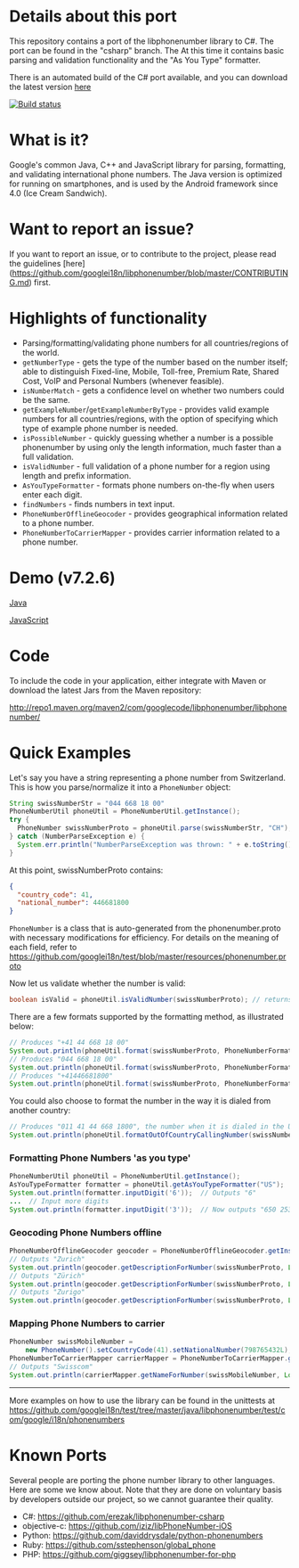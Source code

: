 # Details about this port
This repository contains a port of the libphonenumber library to C#. The port can be found in the "csharp" branch. The  At this time it contains basic parsing and validation functionality and the "As You Type" formatter.

There is an automated build of the C# port available, and you can download the latest version [here](https://ci.appveyor.com/project/caseykramer/libphonenumber-csharp-k73qg/build/artifacts)

[![Build status](https://ci.appveyor.com/api/projects/status/f1fjcg0egdrlx79e?svg=true)](https://ci.appveyor.com/project/caseykramer/libphonenumber-csharp-k73qg)

# What is it?

Google's common Java, C++ and JavaScript library for parsing, formatting, and validating international phone numbers. The Java version is optimized for running on smartphones, and is used by the Android framework since 4.0 (Ice Cream Sandwich).

# Want to report an issue?
If you want to report an issue, or to contribute to the project, please read the guidelines [here] (https://github.com/googlei18n/libphonenumber/blob/master/CONTRIBUTING.md) first.

# Highlights of functionality
  * Parsing/formatting/validating phone numbers for all countries/regions of the world.
  * ` getNumberType ` - gets the type of the number based on the number itself; able to distinguish Fixed-line, Mobile, Toll-free, Premium Rate, Shared Cost, VoIP and Personal Numbers  (whenever feasible).
  * ` isNumberMatch ` - gets a confidence level on whether two numbers could be the same.
  * ` getExampleNumber `/` getExampleNumberByType ` - provides valid example numbers for all countries/regions, with the option of specifying which type of example phone number is needed.
  * ` isPossibleNumber ` - quickly guessing whether a number is a possible phonenumber by using only the length information, much faster than a full validation.
  * ` isValidNumber ` - full validation of a phone number for a region using length and prefix information.
  * ` AsYouTypeFormatter ` - formats phone numbers on-the-fly when users enter each digit.
  * ` findNumbers ` - finds numbers in text input.
  * ` PhoneNumberOfflineGeocoder ` - provides geographical information related to a phone number.
  * ` PhoneNumberToCarrierMapper ` - provides carrier information related to a phone number.

# Demo (v7.2.6)
[Java](http://libphonenumber.appspot.com/)

[JavaScript](https://rawgit.com/googlei18n/libphonenumber/master/javascript/i18n/phonenumbers/demo-compiled.html)

# Code
To include the code in your application, either integrate with Maven or download the latest Jars from the Maven repository:

http://repo1.maven.org/maven2/com/googlecode/libphonenumber/libphonenumber/

# Quick Examples
Let's say you have a string representing a phone number from Switzerland. This is how you parse/normalize it into a ` PhoneNumber ` object:

```java
String swissNumberStr = "044 668 18 00"
PhoneNumberUtil phoneUtil = PhoneNumberUtil.getInstance();
try {
  PhoneNumber swissNumberProto = phoneUtil.parse(swissNumberStr, "CH");
} catch (NumberParseException e) {
  System.err.println("NumberParseException was thrown: " + e.toString());
}
```

At this point, swissNumberProto contains:
```json
{
  "country_code": 41,
  "national_number": 446681800
}
```

` PhoneNumber ` is a class that is auto-generated from the phonenumber.proto with necessary modifications for efficiency. For details on the meaning of each field, refer to https://github.com/googlei18n/test/blob/master/resources/phonenumber.proto

Now let us validate whether the number is valid:
```java
boolean isValid = phoneUtil.isValidNumber(swissNumberProto); // returns true
```

There are a few formats supported by the formatting method, as illustrated below:
```java
// Produces "+41 44 668 18 00"
System.out.println(phoneUtil.format(swissNumberProto, PhoneNumberFormat.INTERNATIONAL));
// Produces "044 668 18 00"
System.out.println(phoneUtil.format(swissNumberProto, PhoneNumberFormat.NATIONAL));
// Produces "+41446681800"
System.out.println(phoneUtil.format(swissNumberProto, PhoneNumberFormat.E164));
```

You could also choose to format the number in the way it is dialed from another country:

```java
// Produces "011 41 44 668 1800", the number when it is dialed in the United States.
System.out.println(phoneUtil.formatOutOfCountryCallingNumber(swissNumberProto, "US"));
```

### Formatting Phone Numbers 'as you type'
```java
PhoneNumberUtil phoneUtil = PhoneNumberUtil.getInstance();
AsYouTypeFormatter formatter = phoneUtil.getAsYouTypeFormatter("US");
System.out.println(formatter.inputDigit('6'));  // Outputs "6"
...  // Input more digits
System.out.println(formatter.inputDigit('3'));  // Now outputs "650 253"
```

### Geocoding Phone Numbers offline
```java
PhoneNumberOfflineGeocoder geocoder = PhoneNumberOfflineGeocoder.getInstance();
// Outputs "Zurich"
System.out.println(geocoder.getDescriptionForNumber(swissNumberProto, Locale.ENGLISH));
// Outputs "Zürich"
System.out.println(geocoder.getDescriptionForNumber(swissNumberProto, Locale.GERMAN));
// Outputs "Zurigo"
System.out.println(geocoder.getDescriptionForNumber(swissNumberProto, Locale.ITALIAN));
```

### Mapping Phone Numbers to carrier
```java
PhoneNumber swissMobileNumber =
    new PhoneNumber().setCountryCode(41).setNationalNumber(798765432L);
PhoneNumberToCarrierMapper carrierMapper = PhoneNumberToCarrierMapper.getInstance();
// Outputs "Swisscom"
System.out.println(carrierMapper.getNameForNumber(swissMobileNumber, Locale.ENGLISH));
```


---


More examples on how to use the library can be found in the unittests at https://github.com/googlei18n/test/tree/master/java/libphonenumber/test/com/google/i18n/phonenumbers

# Known Ports
Several people are porting the phone number library to other languages. Here are some we know about. Note that they are done on voluntary basis by developers outside our project, so we cannot guarantee their quality.
  * C#: https://github.com/erezak/libphonenumber-csharp
  * objective-c: https://github.com/iziz/libPhoneNumber-iOS
  * Python: https://github.com/daviddrysdale/python-phonenumbers
  * Ruby: https://github.com/sstephenson/global_phone
  * PHP: https://github.com/giggsey/libphonenumber-for-php
